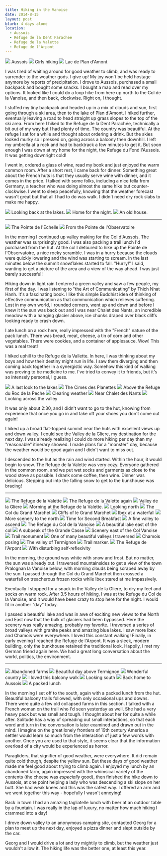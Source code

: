 ```yaml
---
title: Hiking in the Vanoise
date: 2014-8-15
layout: post
blurb: 4 days alone
location:
  - Aussois
  - Refuge de la Dent Parachee
  - Refuge de la Valette
  - Refuge de l'Arpont
---
```


<a href='https://www.flickr.com/photos/55338612@N00/15004754251'>
<img src='https://farm6.static.flickr.com/5579/15004754251_76a586c72f_b.jpg'></a>
Aussois



<a href='https://www.flickr.com/photos/55338612@N00/14821332037'>
<img src='https://farm6.static.flickr.com/5567/14821332037_90a804450d_b.jpg'></a>
Girls hiking



<a href='https://www.flickr.com/photos/55338612@N00/14821231328'>
<img src='https://farm6.static.flickr.com/5574/14821231328_e598dcf82b_b.jpg'></a>
Lac de Plan d'Amont


I was tired of waiting around for good weather to climb, and was ready to
surrender to the weather gods. I give up! My joy won't be held hostage anymore
by reports of precipitation. I drove to Aussois, purchased a small backpack and
bought some snacks. I bought a map and read over my options. It looked like I
could do a loop hike from here up north to the Col de la Vanoise, and then back,
clockwise. Right on, I thought.

I stuffed my tiny backpack and headed up in a mix of clouds and sun, first going
through a ski area, then to the lake of Plan d'Amont. I hiked further,
eventually leaving a road to head straight up grass slopes to the top of the ski
area. From here I hiked to the Refuge de la Dent Parachée, technically a bit out
of my way but I had plenty of time. The country was beautiful. At the refuge I
sat for a while and thought about ordering a drink. But the skies looked murky
so I pressed on, going across a balcony then downhill. I left my umbrella at a
rock and had to backtrack a few minutes to get it. But soon enough I was down at
my home for the night, the Refuge du Fond l'Aussois. It was getting downright
cold!

I went in, ordered a glass of wine, read my book and just enjoyed the warm
common room. After a short rest, I came back for dinner. Something great about
the French huts is that they usually serve wine with dinner, and it comes in the
price. I talked with some folks, including a nice fella from Germany, a teacher
who was doing almost the same hike but counter-clockwise. I went to sleep
peacefully, knowing that the weather forecast wasn't great but that all I had to
do was walk. I didn't need dry rock slabs to make me happy.

<a href='https://www.flickr.com/photos/55338612@N00/15004758441'>
<img src='https://farm4.static.flickr.com/3926/15004758441_397a0c8f39_b.jpg'></a>
Looking back at the lakes.



<a href='https://www.flickr.com/photos/55338612@N00/14821210380'>
<img src='https://farm4.static.flickr.com/3920/14821210380_3dde3db6ac_b.jpg'></a>
Home for the night.



<a href='https://www.flickr.com/photos/55338612@N00/15007471832'>
<img src='https://farm4.static.flickr.com/3880/15007471832_5981e37ebd_b.jpg'></a>
An old house.


* * *

<a href='https://www.flickr.com/photos/55338612@N00/14984875076'>
<img src='https://farm6.static.flickr.com/5554/14984875076_6425402814_b.jpg'></a>
The Pointe de l'Echelle



<a href='https://www.flickr.com/photos/55338612@N00/14821339787'>
<img src='https://farm6.static.flickr.com/5586/14821339787_7b2a583ac8_b.jpg'></a>
From the Pointe de l'Observatoire



In the morning I continued up valley making for the Col d'Aussois. The weather
was surprisingly good. I was also packing a trail lunch I'd purchased from the
hut. At the col I detoured to hike up the Pointe de l'Observatoire, a nice rocky
scramble. I was in a hurry because the clouds were quickly lowering and the wind
was starting to scream. In the last minutes below the summit snowflakes started
to fall. "Hurry!" I said, wanting to get a picture of the area and a view of the
way ahead. I was just barely successful!

Hiking down in light rain I entered a green valley and saw a few people, my
first of the day. I was listening to "the Art of Communicating" by Thich Nhat
Hanh. It's a fascinating book. I like this simple Buddhist idea of thinking of
effective communication as that communication which relieves suffering. Lost in
my own world, I rounded corners, went up and down and before I knew it the sun
was back out and I was near Chalet des Nants, an incredible meadow with a
hanging glacier above, ice chunks draped over black cliffs looking ready to
crash down.

I ate lunch on a rock here, really impressed with the "French" nature of the
pack lunch. There was bread, meat, cheese, a tin of corn and other
vegetables. There were cookies, and a container of applesauce. Wow! This was a
real treat!

I hiked uphill to the Refuge de la Vallette. In here, I was thinking about my
boys and how their destiny might run in life. I saw them diverging and then
coming back together in a synergistic way. Somehow this kind of walking was
proving to be medicine to me. I've tried to convey it to friends, but it's so
intensely personal, I guess.

<a href='https://www.flickr.com/photos/55338612@N00/15007476292'>
<img src='https://farm4.static.flickr.com/3916/15007476292_38b05230d6_b.jpg'></a>
A last look to the lakes


<a href='https://www.flickr.com/photos/55338612@N00/15004767081'>
<img src='https://farm4.static.flickr.com/3868/15004767081_a4acd4717c_b.jpg'></a>
The Cimes des Planettes



<a href='https://www.flickr.com/photos/55338612@N00/15007479512'>
<img src='https://farm4.static.flickr.com/3879/15007479512_a8b424036d_b.jpg'></a>
Above the Refuge du Roc de la Peche



<a href='https://www.flickr.com/photos/55338612@N00/14821246348'>
<img src='https://farm6.static.flickr.com/5554/14821246348_f9f0eda450_b.jpg'></a>
Clearing weather



<a href='https://www.flickr.com/photos/55338612@N00/15007865915'>
<img src='https://farm6.static.flickr.com/5574/15007865915_404d167c3a_b.jpg'></a>
Near Chalet des Nants



<a href='https://www.flickr.com/photos/55338612@N00/14984884246'>
<img src='https://farm4.static.flickr.com/3842/14984884246_71b286b31d_b.jpg'></a>
Looking across the valley



It was only about 2:30, and I didn't want to go to the hut, knowing from
experience that once you go in and take off your shoes you don't come out again!

I hiked up a broad flat-topped summit near the huts with excellent views up and
down valley. I could see the Valley de la Gliere, my destination for the next
day. I was already realizing I could do more hiking per day than my "reasonable"
itinerary showed. I made plans for a "monster" day, because the weather would be
good again and I didn't want to miss out.

I descended to the hut as the rain and wind started. Within the hour, it would
begin to snow. The Refuge de la Valette was very cozy. Everyone gathered in the
common room, and we put wet socks and garments as close to the wood stove as
possible. I drank some coffee, then wine. Dinner was delicious. Stepping out
into the falling snow to get to the bunkhouse was bracing!

* * *

<a href='https://www.flickr.com/photos/55338612@N00/15007486192'>
<img src='https://farm6.static.flickr.com/5570/15007486192_146204ca9e_b.jpg'></a>
The Refuge de la Valette



<a href='https://www.flickr.com/photos/55338612@N00/15004778311'>
<img src='https://farm6.static.flickr.com/5567/15004778311_840a05f3d9_b.jpg'></a>
The Refuge de la Valette again



<a href='https://www.flickr.com/photos/55338612@N00/14984892006'>
<img src='https://farm4.static.flickr.com/3878/14984892006_c0f71dd688_b.jpg'></a>
Valley de la Gliere



<a href='https://www.flickr.com/photos/55338612@N00/14821258778'>
<img src='https://farm4.static.flickr.com/3889/14821258778_f0697ae0c7_b.jpg'></a>
Morning at the Refuge de la Valette.


<a href='https://www.flickr.com/photos/55338612@N00/14821261488'>
<img src='https://farm6.static.flickr.com/5592/14821261488_809f3f5fb5_b.jpg'></a>
Looking north



<a href='https://www.flickr.com/photos/55338612@N00/14821361977'>
<img src='https://farm6.static.flickr.com/5552/14821361977_7b19b167fd_b.jpg'></a>
The Col du Grand Marchet



<a href='https://www.flickr.com/photos/55338612@N00/14821363547'>
<img src='https://farm6.static.flickr.com/5563/14821363547_fde56ec279_b.jpg'></a>
Cliffs of le Grand Marchet



<a href='https://www.flickr.com/photos/55338612@N00/15007502732'>
<img src='https://farm4.static.flickr.com/3905/15007502732_49882c554a_b.jpg'></a>
Ibex at a waterfall



<a href='https://www.flickr.com/photos/55338612@N00/14821269628'>
<img src='https://farm4.static.flickr.com/3920/14821269628_22cf1b9a62_b.jpg'></a>
More scenery to the north



<a href='https://www.flickr.com/photos/55338612@N00/14821173629'>
<img src='https://farm4.static.flickr.com/3919/14821173629_664a94de2b_b.jpg'></a>
Time for Second Breakfast



<a href='https://www.flickr.com/photos/55338612@N00/14821175209'>
<img src='https://farm6.static.flickr.com/5563/14821175209_e0900d21d2_b.jpg'></a>
A fine valley to ascend



<a href='https://www.flickr.com/photos/55338612@N00/14821275828'>
<img src='https://farm4.static.flickr.com/3845/14821275828_c0344a011f_b.jpg'></a>
The Refuge du Col de la Vanoise



<a href='https://www.flickr.com/photos/55338612@N00/14821374707'>
<img src='https://farm4.static.flickr.com/3918/14821374707_4b8601ce97_b.jpg'></a>
A beautiful lake east of the col


<a href='https://www.flickr.com/photos/55338612@N00/15007514922'>
<img src='https://farm6.static.flickr.com/5551/15007514922_e886217f5b_b.jpg'></a>
A subpeak of the Grande Casse



<a href='https://www.flickr.com/photos/55338612@N00/14821255450'>
<img src='https://farm6.static.flickr.com/5594/14821255450_40caf943e5_b.jpg'></a>
Scenery east of the Col Vanoise



<a href='https://www.flickr.com/photos/55338612@N00/15004807301'>
<img src='https://farm4.static.flickr.com/3915/15004807301_4a1412d74a_b.jpg'></a>
Trail monument



<a href='https://www.flickr.com/photos/55338612@N00/14821187939'>
<img src='https://farm4.static.flickr.com/3886/14821187939_e7765181b1_b.jpg'></a>
One of many beautiful valleys I traversed



<a href='https://www.flickr.com/photos/55338612@N00/14821287748'>
<img src='https://farm4.static.flickr.com/3835/14821287748_f322b040de_b.jpg'></a>
Chamois posing



<a href='https://www.flickr.com/photos/55338612@N00/14821387097'>
<img src='https://farm4.static.flickr.com/3852/14821387097_a1318b6f8f_b.jpg'></a>
The valley of Termignon



<a href='https://www.flickr.com/photos/55338612@N00/14821191809'>
<img src='https://farm6.static.flickr.com/5577/14821191809_5a605480fe_b.jpg'></a>
Trail marker.



<a href='https://www.flickr.com/photos/55338612@N00/14821291518'>
<img src='https://farm6.static.flickr.com/5573/14821291518_a373727dc0_b.jpg'></a>
The Refuge de l'Arpont



<a href='https://www.flickr.com/photos/55338612@N00/14984929126'>
<img src='https://farm4.static.flickr.com/3858/14984929126_41043cb088_b.jpg'></a>
With disturbing self-reflexivity



In the morning, the ground was white with snow and frost. But no matter, the sun
was already out. I traversed mountainsides to get a view of the town Pralognan
la Vanoise below, with morning clouds being scraped away by the sun. I passed
through the Col du Grand Marchet then crossed a waterfall on treacherous frozen
rocks while Ibex stared at me impassively.

Eventually I stopped for a snack in the Valley de la Gliere, to dry my feet and
socks on warm rock. After 3.5 hours of hiking, I was at the Refuge du Col de la
Vanoise, and it would have been crazy to stop here for the night. I would fit in
another "day" today.

I passed a beautiful lake and was in awe of exciting new views to the North and
East now that the bulk of glaciers had been bypassed. Here the scenery was
really amazing, probably my favorite. I traversed a series of broad valleys with
granite peaks and amazing blue lakes. I saw more Ibex and Chamois were
everywhere. I loved this constant walking! Finally, in early evening I reached
the Refuge de l'Arpont. It was a sleek, modern building, only the bunkhouse
retained the traditional look. Happily, I met my German friend again here. We
had a great long conversation about the world, politics, the environment.

* * *

<a href='https://www.flickr.com/photos/55338612@N00/15007915735'>
<img src='https://farm6.static.flickr.com/5551/15007915735_f9098d8c57_b.jpg'></a>
Abandoned farms



<a href='https://www.flickr.com/photos/55338612@N00/14821299918'>
<img src='https://farm6.static.flickr.com/5569/14821299918_565b850473_b.jpg'></a>
Beautiful day above Termignon



<a href='https://www.flickr.com/photos/55338612@N00/14821399847'>
<img src='https://farm4.static.flickr.com/3864/14821399847_f5de904de9_b.jpg'></a>
Wonderful country



<a href='https://www.flickr.com/photos/55338612@N00/14821204959'>
<img src='https://farm6.static.flickr.com/5554/14821204959_c254153f82_b.jpg'></a>
I loved this balcony walk



<a href='https://www.flickr.com/photos/55338612@N00/14821206479'>
<img src='https://farm6.static.flickr.com/5555/14821206479_da26d7edc3_b.jpg'></a>
Looking south



<a href='https://www.flickr.com/photos/55338612@N00/14821281350'>
<img src='https://farm4.static.flickr.com/3914/14821281350_80bba441d4_b.jpg'></a>
Back home to Aussois



<a href='https://www.flickr.com/photos/55338612@N00/14984942676'>
<img src='https://farm4.static.flickr.com/3847/14984942676_4a33b69e11_b.jpg'></a>
A packed lunch



In the morning I set off to the south, again with a packed lunch from the
hut. Beautiful balcony trails followed, with only occasional ups and
downs. There were quite a few old collapsed farms in this section. I talked with
a French woman on the trail who I'd seen yesterday as well. She had a very heavy
pack but was small and tough. I thought about her for quite a while
after. Solitude has a way of spreading out small interactions, so that each word
and turn in the conversation is later examined and drawn out in the mind. I
imagine on the great lonely frontiers of 19th century America a settler would
learn so much from the interaction of just a few words with another. Once you
are used to that style, it seems clear that the information overload of a city
would be experienced as horror.

Paragliders, that signifier of good weather, were everywhere. It did remain
quite cold though, despite the yellow sun. But these days of good weather made
me feel good about trying to climb again. I enjoyed my lunch by an abandoned
farm, again impressed with the whimsical variety of the contents (the
cheese was *especially* good), then finished
the hike down to Aussois, at one point helping a lady who was descending a ski
slope on her butt. She had weak knees and this was the safest way. I offered an
arm and we went together this way - hopefully I wasn't annoying!

Back in town I had an amazing tagliatelle lunch with beer at an outdoor table by
a fountain. I was really in the lap of luxury, no matter how much hiking I
crammed into a day!

I drove down valley to an anonymous camping site, contacted Georg for a plan to
meet up the next day, enjoyed a pizza dinner and slept outside by the car.

Georg and I would drive a lot and try mightily to climb, but the weather just
wouldn't allow it. The hiking life was the better one, at least this year.


